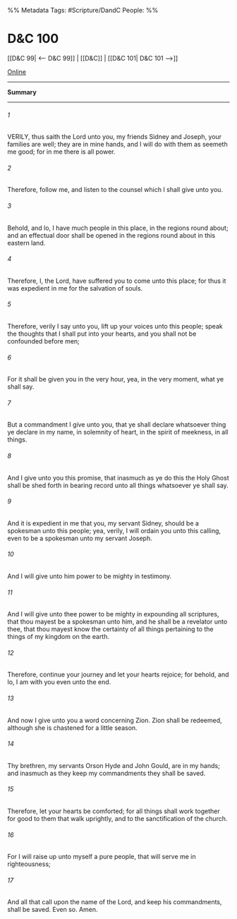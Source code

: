 %% Metadata
Tags: #Scripture/DandC
People: 
%%
# D&C 100
[[D&C 99| <-- D&C 99]] | [[D&C]] | [[D&C 101| D&C 101 -->]]

[Online](https://churchofjesuschrist.org/study/scriptures/dc-testament/dc/100?lang=eng)

---
__Summary__



---
###### 1
VERILY, thus saith the Lord unto you, my friends Sidney and Joseph, your families are well; they are in mine hands, and I will do with them as seemeth me good; for in me there is all power.
###### 2
Therefore, follow me, and listen to the counsel which I shall give unto you.
###### 3
Behold, and lo, I have much people in this place, in the regions round about; and an effectual door shall be opened in the regions round about in this eastern land.
###### 4
Therefore, I, the Lord, have suffered you to come unto this place; for thus it was expedient in me for the salvation of souls.
###### 5
Therefore, verily I say unto you, lift up your voices unto this people; speak the thoughts that I shall put into your hearts, and you shall not be confounded before men;
###### 6
For it shall be given you in the very hour, yea, in the very moment, what ye shall say.
###### 7
But a commandment I give unto you, that ye shall declare whatsoever thing ye declare in my name, in solemnity of heart, in the spirit of meekness, in all things.
###### 8
And I give unto you this promise, that inasmuch as ye do this the Holy Ghost shall be shed forth in bearing record unto all things whatsoever ye shall say.
###### 9
And it is expedient in me that you, my servant Sidney, should be a spokesman unto this people; yea, verily, I will ordain you unto this calling, even to be a spokesman unto my servant Joseph.
###### 10
And I will give unto him power to be mighty in testimony.
###### 11
And I will give unto thee power to be mighty in expounding all scriptures, that thou mayest be a spokesman unto him, and he shall be a revelator unto thee, that thou mayest know the certainty of all things pertaining to the things of my kingdom on the earth.
###### 12
Therefore, continue your journey and let your hearts rejoice; for behold, and lo, I am with you even unto the end.
###### 13
And now I give unto you a word concerning Zion. Zion shall be redeemed, although she is chastened for a little season.
###### 14
Thy brethren, my servants Orson Hyde and John Gould, are in my hands; and inasmuch as they keep my commandments they shall be saved.
###### 15
Therefore, let your hearts be comforted; for all things shall work together for good to them that walk uprightly, and to the sanctification of the church.
###### 16
For I will raise up unto myself a pure people, that will serve me in righteousness;
###### 17
And all that call upon the name of the Lord, and keep his commandments, shall be saved. Even so. Amen.




